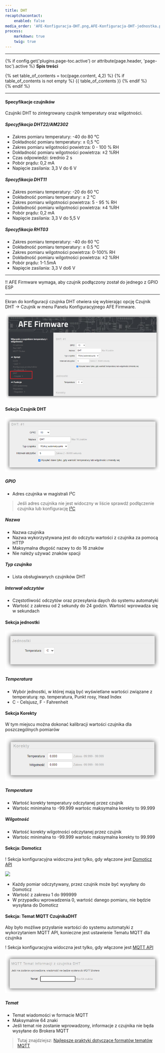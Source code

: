 ```yaml
---
title: DHT
recaptchacontact:
    enabled: false
media_order: 'AFE-Konfiguracja-DHT.png,AFE-Konfiguracja-DHT-jednostka.png,AFE-Konfiguracja-DHT-korekty.png,AFE-Konfiguracja-DHT-menu.png,AFE-Konfiguracja-DHT-mqtt.png'
process:
    markdown: true
    twig: true
---
```


---

{% if config.get('plugins.page-toc.active') or attribute(page.header, 'page-toc').active %}
**Spis treści**
<div class="page-toc">
    {% set table_of_contents = toc(page.content, 4,2) %}
    {% if table_of_contents is not empty %}
    {{ table_of_contents }}
    {% endif %}
</div>
{% endif %}

---

#### Specyfikacje czujników

Czujniki DHT to zintegrowany czujnik temperatury oraz wilgotności. 

##### Specyfikacja DHT22/AM2302

* Zakres pomiaru temperatury: -40 do 80 °C
* Dokładność pomiaru temperatury: ± 0,5 °C
* Zakres pomiaru wilgotności powietrza: 0 - 100 % RH
* Dokładność pomiaru wilgotności powietrza: ±2 %RH
* Czas odpowiedzi: średnio 2 s
* Pobór prądu: 0,2 mA
* Napięcie zasilania: 3,3 V do 6 V

##### Specyfikacja DHT11

* Zakres pomiaru temperatury: -20 do 60 °C
* Dokładność pomiaru temperatury: ± 2 °C
* Zakres pomiaru wilgotności powietrza: 5 - 95 % RH
* Dokładność pomiaru wilgotności powietrza: ±4 %RH
* Pobór prądu: 0,2 mA
* Napięcie zasilania: 3,3 V do 5,5 V

##### Specyfikacja RHT03

* Zakres pomiaru temperatury: -40 do 60 °C
* Dokładność pomiaru temperatury: ± 0.5 °C
* Zakres pomiaru wilgotności powietrza: 0-100% RH
* Dokładność pomiaru wilgotności powietrza: ±2 %RH
* Pobór prądu: 1-1.5mA
* Napięcie zasilania: 3,3 V do6 V


---

!! AFE Firmware wymaga, aby czujnik podłączony został do jednego z GPIO ESP

---

Ekran do konfiguracji czujnka DHT otwiera się wybierając opcję Czujnik DHT -> Czujnik w menu Panelu Konfiguracyjnego AFE Firmware.

![](AFE-Konfiguracja-DHT-menu.png)

#### Sekcja Czujnik DHT

![](AFE-Konfiguracja-DHT.png)

##### GPIO
* Adres czujnika w magistrali I²C

> Jeśli adres czujnika nie jest widoczny w liście sprawdź podłączenie czujnika lub konfigurację [I²C](/konfiguracja/konfiguracja-urzadzenia/konfiguracja-portow/i2c/?target=_blank)

##### Nazwa
* Nazwa czujnika
* Nazwa wykorzystywana jest do odczytu wartości z czujnika za pomocą HTTP
* Maksymalna długość nazwy to do 16 znaków
* Nie należy używać znaków spacji


##### Typ czujnika
* Lista obsługiwanych czujników DHT


##### Interwał odczytów
* Częstotliwość odczytów oraz przesyłania daych do systemu automatyki
* Wartość z zakresu od 2 sekundy do 24 godzin. Wartość wprowadza się w sekundach

#### Sekcja jednostki

![](AFE-Konfiguracja-DHT-jednostka.png)

##### Temperatura
* Wybór jednostki, w której mają być wyświetlane wartości związane z temperaturą: np. temperatura, Punkt rosy, Head Index
* C - Celsjusz, F - Fahrenheit

#### Sekcja Korekty

W tym miejscu można dokonać kalibracji wartości czujnika dla poszczególnych pomiarów

![](AFE-Konfiguracja-DHT-korekty.png)

##### Temperatura
* Wartość korekty temperatury odczytanej przez czujnik
* Wartośc minimalna to -99.999 wartośc maksymalna korekty to 99.999

##### Wilgotność
* Wartość korekty wilgotności odczytanej przez czujnik
* Wartośc minimalna to -99.999 wartośc maksymalna korekty to 99.999



#### Sekcja: Domoticz

! Sekcja konfiguracyjna widoczna jest tylko, gdy włączone jest [Domoticz API](/konfiguracja/konfiguracja-urzadzenia/konfiguracja-urzadzenia)

![](afe-firmware-bmx80-domoticz.png)

* Każdy pomiar odczytywany, przez czujnik może być wysyłany do Domoticz
* Wartość z zakresu 1 do 999999
* W przypadku wprowadzenia 0, wartość danego pomiaru, nie będzie wysyłana do Domoticz

#### Sekcja: Temat MQTT CzujnikaDHT

Aby było możliwe przysłanie wartości do systemu automatyki z wykorzytaniem MQTT API, konieczne jest ustawienie Tematu MQTT dla czujnika

! Sekcja konfiguracyjna widoczna jest tylko, gdy włączone jest [MQTT API](/konfiguracja/konfiguracja-urzadzenia/konfiguracja-urzadzenia)

![](AFE-Konfiguracja-DHT-mqtt.png)

##### Temat
* Temat wiadomości w formacie MQTT
* Maksymalnie 64 znaki
* Jeśli temat nie zostanie wprowadzony, informacje z czujnika nie będa wysyłane do Brokera MQTT

> Tutaj znajdziejsz: [Najlepsze praktyki dotyczące formatów tematów MQTT](/integracja-api/mqtt/tematy-mqtt-najlepsze-praktyki)
